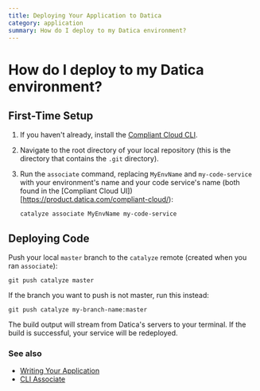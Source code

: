 ```yaml
---
title: Deploying Your Application to Datica
category: application
summary: How do I deploy to my Datica environment?
---
```


# How do I deploy to my Datica environment?

## First-Time Setup

1. If you haven't already, install the [Compliant Cloud CLI](https://github.com/catalyzeio/cli).
2. Navigate to the root directory of your local repository (this is the directory that contains the `.git` directory).
3. Run the `associate` command, replacing `MyEnvName` and `my-code-service` with your environment's name and your code service's name (both found in the [Compliant Cloud UI])[https://product.datica.com/compliant-cloud/):

   ```
   catalyze associate MyEnvName my-code-service
   ```

## Deploying Code

Push your local `master` branch to the `catalyze` remote (created when you ran `associate`):

```
git push catalyze master
```

If the branch you want to push is not master, run this instead:

```
git push catalyze my-branch-name:master
```

The build output will stream from Datica's servers to your terminal. If the build is successful, your service will be redeployed.

### See also

* [Writing Your Application](/compliant-cloud/articles/writing-your-application)
* [CLI Associate](/paas/paas-cli-reference#associate)
